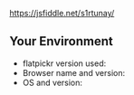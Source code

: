 <!-- IF REPORTING A BUG, A REPRO LINK IS ABSOLUTELY NECESSARY -->
<!-- fork this -->
https://jsfiddle.net/s1rtunay/

## Your Environment
<!-- Include the following details: -->
* flatpickr version used:
* Browser name and version:
* OS and version:
